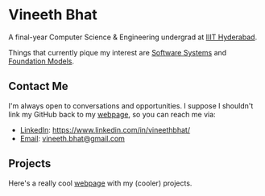 # Vineeth Bhat  
A final-year Computer Science & Engineering undergrad at [IIIT Hyderabad](https://www.iiit.ac.in/).

Things that currently pique my interest are [Software Systems](https://en.wikipedia.org/wiki/Software_system) and [Foundation Models](https://en.wikipedia.org/wiki/Foundation_model).

## Contact Me
I'm always open to conversations and opportunities. I suppose I shouldn't link my GitHub back to my [webpage](https://flightvin.github.io/), so you can reach me via:

- [LinkedIn](https://www.linkedin.com/in/vineethbhat/): https://www.linkedin.com/in/vineethbhat/
- [Email](mailto:vineeth.bhat@gmail.com): vineeth.bhat@gmail.com

## Projects

Here's a really cool [webpage]([https://flightvin.github.io/](https://sites.google.com/view/vineeth-bhat-projects/home)) with my (cooler) projects.
